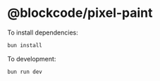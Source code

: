 # @blockcode/pixel-paint

To install dependencies:

```bash
bun install
```

To development:

```bash
bun run dev
```
